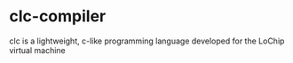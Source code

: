 # clc-compiler
clc is a lightweight, c-like programming language developed for the LoChip virtual machine
